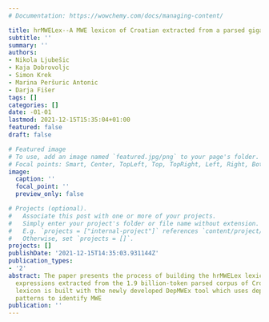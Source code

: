 ```yaml
---
# Documentation: https://wowchemy.com/docs/managing-content/

title: hrMWELex--A MWE lexicon of Croatian extracted from a parsed gigacorpus
subtitle: ''
summary: ''
authors:
- Nikola Ljubešic
- Kaja Dobrovoljc
- Simon Krek
- Marina Peršuric Antonic
- Darja Fišer
tags: []
categories: []
date: -01-01
lastmod: 2021-12-15T15:35:04+01:00
featured: false
draft: false

# Featured image
# To use, add an image named `featured.jpg/png` to your page's folder.
# Focal points: Smart, Center, TopLeft, Top, TopRight, Left, Right, BottomLeft, Bottom, BottomRight.
image:
  caption: ''
  focal_point: ''
  preview_only: false

# Projects (optional).
#   Associate this post with one or more of your projects.
#   Simply enter your project's folder or file name without extension.
#   E.g. `projects = ["internal-project"]` references `content/project/deep-learning/index.md`.
#   Otherwise, set `projects = []`.
projects: []
publishDate: '2021-12-15T14:35:03.931144Z'
publication_types:
- '2'
abstract: The paper presents the process of building the hrMWELex lexicon of multiword
  expressions extracted from the 1.9 billion-token parsed corpus of Croatian. The
  lexicon is built with the newly developed DepMWEx tool which uses dependency syntactic
  patterns to identify MWE
publication: ''
---
```

